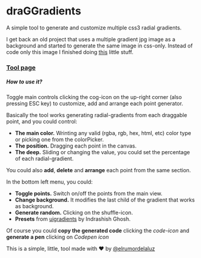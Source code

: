 draGGradients
=============

A simple tool to generate and customize multiple css3 radial gradients.

I get back an old project that uses a multiple gradient jpg image as a background and started to generate the same image in css-only. Instead of code only this image I finished doing [this](http://elrumordelaluz.github.io/draGGradients/) little stuff.

### [Tool page](http://elrumordelaluz.github.io/draGGradients/)

##### How to use it?
Toggle main controls clicking the cog-icon on the up-right corner (also pressing ESC key) to customize, add and arrange each point generator.

Basically the tool works generating radial-gradients from each draggable point, and you could control:<br>
- __The main color.__ Wrinting any valid (rgba, rgb, hex, html, etc) color type or picking one from the colorPicker.
- __The position.__ Dragging each point in the canvas.
- __The deep.__ Sliding or changing the value, you could set the percentage of each radial-gradient.<br>

You could also __add__, __delete__ and __arrange__ each point from the same section.

In the bottom left menu, you could:
- __Toggle points.__ Switch on/off the points from the main view.
- __Change background.__ It modifies the last child of the gradient that works as background.
- __Generate random.__ Clicking on the shuffle-icon.
- __Presets__ from [uigradients](https://github.com/Ghosh/uiGradients/blob/master/gradients.json) by Indrashish Ghosh.

Of course you could __copy the generated code__ clicking the _code-icon_ and __generate a pen__ clicking on _Codepen icon_


This is a simple, little, tool made with ❤ by [@elrumordelaluz](http://www.twitter.com/elrumordelaluz)
